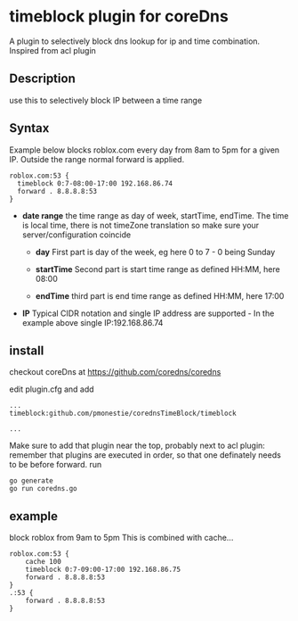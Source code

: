 # timeblock plugin for coreDns
A plugin to selectively block dns lookup for ip and time combination. Inspired from acl plugin

## Description
use this to selectively block IP between a time range

## Syntax
Example below blocks roblox.com every day from 8am to 5pm for a given IP. Outside the range normal forward is applied.
```
roblox.com:53 {
  timeblock 0:7-08:00-17:00 192.168.86.74
  forward . 8.8.8.8:53 
}
```

- **date range** the time range as day of week, startTime, endTime. The time is local time, there is not timeZone translation so make sure your server/configuration coincide

    - **day** First part is day of the week, eg here 0 to 7 - 0 being Sunday

    - **startTime** Second part is start time range as defined HH:MM, here 08:00

    - **endTime** third part is end time range as defined HH:MM, here 17:00

- **IP** Typical CIDR notation and single IP address are supported - In the example above single IP:192.168.86.74 

## install
checkout coreDns at https://github.com/coredns/coredns

edit plugin.cfg and add 
```
...
timeblock:github.com/pmonestie/corednsTimeBlock/timeblock

...

```
Make sure to add that plugin near the top, probably next to acl plugin: remember that plugins are executed in order, so that one definately needs to be before forward.
run
```
go generate
go run coredns.go
```

## example
block roblox from 9am to 5pm
This is combined with cache...
```
roblox.com:53 {
    cache 100
    timeblock 0:7-09:00-17:00 192.168.86.75
    forward . 8.8.8.8:53
}
.:53 {
    forward . 8.8.8.8:53
}
```
